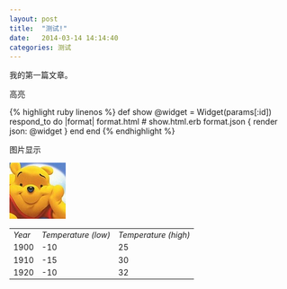 ```yaml
---
layout: post
title:  "测试!"
date:   2014-03-14 14:14:40
categories: 测试
---
```


我的第一篇文章。


高亮

{% highlight ruby linenos %}
def show
  @widget = Widget(params[:id])
  respond_to do |format|
    format.html # show.html.erb
    format.json { render json: @widget }
  end
end
{% endhighlight %}


图片显示

![图片显示](/images/myself.png)

<table>
<tbody>
<tr><td><em>Year</em></td><td><em>Temperature (low)</em></td><td><em>Temperature (high)</em></td></tr>
<tr><td>1900</td><td>-10</td><td>25</td></tr>
<tr><td>1910</td><td>-15</td><td>30</td></tr>
<tr><td>1920</td><td>-10</td><td>32</td></tr>
</tbody>
</table>
